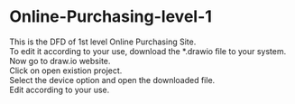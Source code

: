 # Online-Purchasing-level-1
This is the DFD of 1st level Online Purchasing Site.  
To edit it according to your use, download the *.drawio file to your system.  
Now go to draw.io website.  
Click on open existion project.  
Select the device option and open the downloaded file.  
Edit according to your use.
